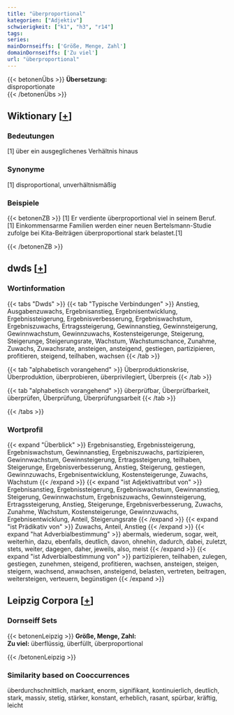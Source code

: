 ```yaml
---
title: "überproportional"
kategorien: ["Adjektiv"]
schwierigkeit: ["k1", "h3", "r14"]
tags:
series:
mainDornseiffs: ['Größe, Menge, Zahl']
domainDornseiffs: ['Zu viel']
url: "überproportional"
---
```


{{< betonenÜbs >}}
**Übersetzung:**  
disproportionate  
{{< /betonenÜbs >}}

## Wiktionary [[+](https://de.wiktionary.org/wiki/überproportional)]

### Bedeutungen
[1] über ein ausgeglichenes Verhältnis hinaus  

### Synonyme
[1] disproportional, unverhältnismäßig  

### Beispiele
{{< betonenZB >}}
[1] Er verdiente überproportional viel in seinem Beruf.  
[1] Einkommensarme Familien werden einer neuen Bertelsmann-Studie zufolge bei Kita-Beiträgen überproportional stark belastet.[1]  

{{< /betonenZB >}}


## dwds [[+](https://www.dwds.de/wb/überproportional)]

### Wortinformation
{{< tabs "Dwds" >}}
{{< tab "Typische Verbindungen" >}}
Anstieg, Ausgabenzuwachs, Ergebnisanstieg, Ergebnisentwicklung, Ergebnissteigerung, Ergebnisverbesserung, Ergebniswachstum, Ergebniszuwachs, Ertragssteigerung, Gewinnanstieg, Gewinnsteigerung, Gewinnwachstum, Gewinnzuwachs, Kostensteigerunge, Steigerung, Steigerunge, Steigerungsrate, Wachstum, Wachstumschance, Zunahme, Zuwachs, Zuwachsrate, ansteigen, ansteigend, gestiegen, partizipieren, profitieren, steigend, teilhaben, wachsen
{{< /tab >}}

{{< tab "alphabetisch vorangehend" >}}
Überproduktionskrise, Überproduktion, überprobieren, überprivilegiert, Überpreis
{{< /tab >}}

{{< tab "alphabetisch vorangehend" >}}
überprüfbar, Überprüfbarkeit, überprüfen, Überprüfung, Überprüfungsarbeit
{{< /tab >}}

{{< /tabs >}}

### Wortprofil
{{< expand "Überblick" >}} Ergebnisanstieg, Ergebnissteigerung, Ergebniswachstum, Gewinnanstieg, Ergebniszuwachs, partizipieren, Gewinnwachstum, Gewinnsteigerung, Ertragssteigerung, teilhaben, Steigerunge, Ergebnisverbesserung, Anstieg, Steigerung, gestiegen, Gewinnzuwachs, Ergebnisentwicklung, Kostensteigerunge, Zuwachs, Wachstum {{< /expand >}}
{{< expand "ist Adjektivattribut von" >}} Ergebnisanstieg, Ergebnissteigerung, Ergebniswachstum, Gewinnanstieg, Steigerung, Gewinnwachstum, Ergebniszuwachs, Gewinnsteigerung, Ertragssteigerung, Anstieg, Steigerunge, Ergebnisverbesserung, Zuwachs, Zunahme, Wachstum, Kostensteigerunge, Gewinnzuwachs, Ergebnisentwicklung, Anteil, Steigerungsrate {{< /expand >}}
{{< expand "ist Prädikativ von" >}} Zuwachs, Anteil, Anstieg {{< /expand >}}
{{< expand "hat Adverbialbestimmung" >}} abermals, wiederum, sogar, weit, weiterhin, dazu, ebenfalls, deutlich, davon, ohnehin, dadurch, dabei, zuletzt, stets, weiter, dagegen, daher, jeweils, also, meist {{< /expand >}}
{{< expand "ist Adverbialbestimmung von" >}} partizipieren, teilhaben, zulegen, gestiegen, zunehmen, steigend, profitieren, wachsen, ansteigen, steigen, steigern, wachsend, anwachsen, ansteigend, belasten, vertreten, beitragen, weitersteigen, verteuern, begünstigen {{< /expand >}}

## Leipzig Corpora [[+](https://corpora.uni-leipzig.de/en/res?word=überproportional&corpusId=deu_newscrawl-public_2018)]

### Dornseiff Sets
{{< betonenLeipzig >}}
**Größe, Menge, Zahl:**  
**Zu viel:** überflüssig, überfüllt, überproportional  

{{< /betonenLeipzig >}}

### Similarity based on Cooccurrences
überdurchschnittlich, markant, enorm, signifikant, kontinuierlich, deutlich, stark, massiv, stetig, stärker, konstant, erheblich, rasant, spürbar, kräftig, leicht

